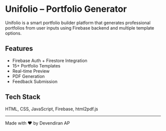 # Unifolio – Portfolio Generator

Unifolio is a smart portfolio builder platform that generates professional portfolios from user inputs using Firebase backend and multiple template options.

## Features
- Firebase Auth + Firestore Integration
- 15+ Portfolio Templates
- Real-time Preview
- PDF Generation
- Feedback Submission

## Tech Stack
HTML, CSS, JavaScript, Firebase, html2pdf.js



---

Made with ❤️ by Devendiran AP
